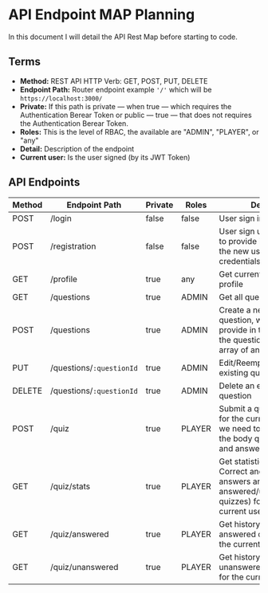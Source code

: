 # API Endpoint MAP Planning

In this document I will detail the API Rest Map before starting to code.

## Terms

* **Method:** REST API HTTP Verb: GET, POST, PUT, DELETE
* **Endpoint Path:** Router endpoint example `'/'` which will be `https://localhost:3000/`
* **Private:** If this path is private — when true — which requires the Authentication Berear Token or public — true — that does not requires the Authentication Berear Token.
* **Roles:** This is the level of RBAC, the available are "ADMIN", "PLAYER", or "any"
* **Detail:** Description of the endpoint
* **Current user:** Is the user signed (by its JWT Token)


## API Endpoints
|Method   |Endpoint Path   |Private   |Roles   |Detail  |
|---|---|---|---|---|
|POST   |/login   |false   |false   |User sign in   |
|POST   |/registration   |false   |false   |User sign up, we need to provide in the body the new user credentials  |
|GET   |/profile   |true   |any   |Get current user profile   |
|GET   |/questions   |true   |ADMIN   |Get all questions   |
|POST   |/questions   |true   |ADMIN   |Create a new question, we need to provide in the body the question with an array of answers.   |
|PUT   |/questions/`:questionId`   |true   |ADMIN   |Edit/Reemplace an existing question   |
|DELETE   |/questions/`:questionId`   |true   |ADMIN   |Delete an existing question   |
|POST   |/quiz   |true   |PLAYER   |Submit a quiz answer for the current user, we need to provide in the body questionId and answerId |
|GET   |/quiz/stats   |true   |PLAYER   |Get statistics (No. Correct and Incorrect answers and 5 last answered/unanswered quizzes) for the current user |
|GET   |/quiz/answered   |true   |PLAYER   |Get history for answered quizzes for the current user  |
|GET   |/quiz/unanswered   |true   |PLAYER   |Get history for unanswered quizzes for the current user  |
